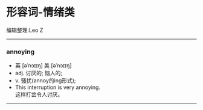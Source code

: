 形容词-情绪类
===============
编辑整理:Leo Z
***
### annoying
* 英 [əˈnɔɪɪŋ]   美 [əˈnɔɪɪŋ] 
* adj.  讨厌的; 恼人的;
* v.  骚扰(annoy的ing形式);
* This interruption is very annoying.  
这样打岔令人讨厌。

***